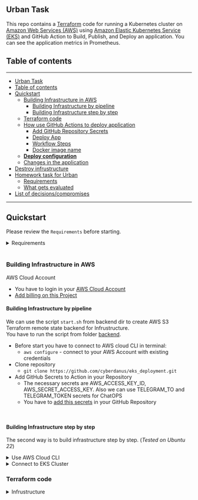## Urban Task

This repo contains a [Terraform](https://www.terraform.io) code for running a Kubernetes cluster on [Amazon Web Services (AWS)](https://aws.amazon.com/) using [Amazon Elastic Kubernetes Service (EKS)](https://aws.amazon.com/eks/) and GitHub Action to Build, Publish, and Deploy an application. You can see the application metrics in Prometheus.

## Table of contents

---

- [Urban Task](#urban-task)
- [Table of contents](#table-of-contents)
- [Quickstart](#quickstart)
  - [Building Infrastructure in AWS](#building-infrastructure-in-aws)
    - [Building Infrastructure by pipeline](#building-infrastructure-by-pipeline)
    - [Building Infrastructure step by step](#building-infrastructure-step-by-step)
  - [Terraform code](#terraform-code)
  - [How use GitHub Actions to deploy application](#how-use-github-actions-to-deploy-application)
    - [Add GitHub Repository Secrets](#add-github-repository-secrets)
    - [Deploy App](#deploy-app)
    - [Workflow Steps](#workflow-steps)
    - [Docker image name](#docker-image-name)
  - [**Deploy configuration**](#deploy-configuration)
  - [Changes in the application](#changes-in-the-application)
- [Destroy infrustructure](#destroy-infrustructure)
- [Homework task for Urban](#homework-task-for-urban)
  - [Requirements](#requirements)
  - [What gets evaluated](#what-gets-evaluated)
- [List of decisions/compromises](#list-of-decisionscompromises)

---

## Quickstart

Please review the `Requirements` before starting.

<details><summary>Requirements</summary>

**Requirements**

* Terraform and kubectl are [installed](#software-dependencies) on the machine where Terraform manifests is executed.
* The Compute Engine and Kubernetes Engine APIs are [active](#enable-apis) on the project you will launch the cluster in.

**Amazon Cloud Account**
- You have to loginin your Amazon Cloud Account
- [Add billing on this Project](https://aws.amazon.com/premiumsupport/knowledge-center/tags-billing-cost-center-project/)

**Software Dependencies**
- [kubectl](https://github.com/kubernetes/kubernetes/releases) >= 1.26.x

**Terraform and Plugins**
- [Terraform](https://www.terraform.io/downloads.html)    >= 1.3.x
- [Terraform Provider for AWS] [terraform-provider-aws](https://registry.terraform.io/providers/hashicorp/aws/latest) >= 4.55.x

</details></br>

### Building Infrastructure in AWS

AWS Cloud Account
  * You have to login in your [AWS Cloud Account](https://console.aws.amazon.com/console/home?nc2=h_ct&src=header-signin)
  * [Add billing on this Project](https://aws.amazon.com/premiumsupport/knowledge-center/tags-billing-cost-center-project)

#### Building Infrastructure by pipeline

We can use the script `start.sh` from backend dir to create AWS S3 Terraform remote state backend for Infrustructure.  
You have to run the script from folder [backend](/backend/).  

  * Before start you have to connect to AWS cloud CLI in terminal:
    * `aws configure` - connect to your AWS Account with existing credentials
  * Clone repository
    * `git clone https://github.com/cyberdanus/eks_deployment.git`
  * Add GitHub Secrets to Action in your Repository
    * The necessary secrets are AWS_ACCESS_KEY_ID, AWS_SECRET_ACCESS_KEY. Also we can use TELEGRAM_TO and TELEGRAM_TOKEN secrets for ChatOPS
    * You have to [add this secrets](#how-use-github-actions-to-deploy-application) in your GitHub Repository

</br>

#### Building Infrastructure step by step

The second way is to build infrastructure step by step. (*Tested on Ubuntu 22*)

<details><summary>Use AWS Cloud CLI</summary>

* Go to [AWS Cloud Console](https://console.aws.amazon.com/console/home?nc2=h_ct&src=header-signin) and autorize.
* [Install the AWS cloud CLI](https://docs.aws.amazon.com/cli/latest/userguide/getting-started-install.html)
* [Install the Terraform CLI](https://developer.hashicorp.com/terraform/tutorials/aws-get-started/install-cli)


```bash
# install AWS cloud CLI for Ubuntu
curl "https://awscli.amazonaws.com/awscli-exe-linux-x86_64.zip" -o "awscliv2.zip"
unzip awscliv2.zip
sudo ./aws/install

# install Terraform CLI for Ubuntu
sudo apt-get update && sudo apt-get install -y gnupg software-properties-common

# Connect to AWS CLI with existing credentials
aws configure
```

# Clone GitHub repository
git clone https://github.com/cyberdanus/eks_deployment.git

# Create Remote tfstate S3 Bucket to save tfstate-files
You have to run the terraform cli from folder [backend](/backend/).  
```bash
# Go to folder `backend` and run commands:
terraform init
terraform apply -auto-approve


```
# Create infrastructure with Terraform
You have to run the terraform cli from folder [eks_dep](/eks_dep/).  
```bash
# Go to folder `eks_dep` and run commands:
terraform init
terraform apply -auto-approve


```
</details>

<details><summary>Connect to EKS Cluster</summary>

Then you have to Connect to EKS Cluster

```bash
# Update the kubectl configuration:
aws eks --region $(terraform output -raw region) update-kubeconfig --name $(terraform output -raw cluster_name)

# test connetion
kubectl get nodes
```

</details>


### Terraform code

<details><summary>Infrustructure</summary>
Any manifests are based at [eks_dep](/eks_dep/) directory.


* **eks-cluster.tf** - EKS Kubernetes (K8s) CLuster
* **main.tf** - TF requerments: backend, requiered providers and providers, Datasources
* **vpc.tf** - VPC, Subnet, Router, NAT, Firewall
* **outputs.tf** - Output data
* **variables.tf** - Used variables





### How use GitHub Actions to deploy application

When infrustructure ready you can use [GitHub Actions](https://github.com/cyberdanus/eks_deployment/blob/main/.github/workflows/main.yml) with workflow dispatch to deploy and destroy Kubernetes Cluster with ArgoCD wich inplements GitOPS strategy of application deployment.

</br>

#### Add GitHub Repository Secrets

GitHub Secrets link like this: `https://github.com/<Your-Account-Name>/<Your-Repository>/settings/secrets/actions`

  * **AWS_ACCESS_KEY_ID** - Service Access Key to connect in Cluster
  * **AWS_SECRET_ACCESS_KEY** - Secret Access Key to connect in Cluster
  * **TELEGRAM_TO** - Telegram channel id for sending a messages
  * **TELEGRAM_TOKEN** - Telegram API access token
  * **SLACK_WEBHOOK**` - [Webhook URL](https://api.slack.com/apps/*******/incoming-webhooks?) to connect in [Slack API](https://api.slack.com) and send messages
  * **SLACK_BOT_TOKEN** - Slack channel id token for sending a messages
  * **DOCKERHUB_TOKEN** - Docker token for access to DockerHub
  * **DOCKERHUB_USERNAME** - DockerHub Username

<details><summary>Screenshots and Commands to get GitHub Repository Secrtets</summary>

</br>

* You can Get Secrets by the script [output.sh](scripts/output.sh). You have to run the script from folder `scripts\`.

* Example of output from script:

![start_output](documentation/pics/start_output.png)

* GitHub Secrets link like this: `https://github.com/<Your-Account-Name>/<Your-Repository>/settings/secrets/actions`
* Screenshot from GitHub Repository Secrets page

![repo_secrets](documentation/pics/repo_secrets.png)

</details></br>


#### Deploy App

<details><summary>Deploy App</summary>

You have to go in [GitHub Actions page](https://github.com/Aleh-Mudrak/urban/actions/workflows/build-push.yml) and run `Build and Deploy to GKE` like on picture bellow.

![Build and Deploy to GKE](documentation/pics/gha.png)

* Choose `Environment` (test|dev|prod)
* And `Replicas` of the application (1-5)

</br>

#### Workflow Steps
* **Checkout** - Clone GitHub repository
* **Check_input_Variables** - Check entered data on this step  
* **Slack_Notification_Start** - After that you recieve message in Slack about Start deploy and initial parameters on step  
* **Setup_gcloud** - Setup gcloud CLI and Configure Docker to use the gcloud command-line tool as a credential
* **get_gke_credentials** - Get the GKE credentials so we can deploy to the cluster
* **Setting_Environment_Variables** - Configure Setting Environment Variables to Build, Push, and Deploy the application
* **Build** - Build the application 
* **Publish** - Push to GCR this application Docker image.  
* **Deploy** - Deploy in Cluster this application.
* **Slack_Notification_Finish** - Last step send message to Slack with deploy results and link.

</br>

#### Docker image name
Docker image has image name: 
* `gcr.io/$PROJECT_ID/$APP_NAME:$PROJECT_VERSION`

Where 
* **PROJECT_ID** - Google Cloud ProgectID
* **APP_NAME** - Application Name
* **PROJECT_VERSION** - Created from `branch_name-commit_hash`:
  * **branch_name** - Get from started GHActions brunch
  * **commit_hash** - Short Commit Hash

</details></br>

### **Deploy configuration**

Deploy configuration files you can find in folder [application/deploy-app/](application/deploy-app/)

* `deploy.yml` - Deploy the application
* `ingress.yml` - Ingress service to connect the application from the Internet
* `promMetrics.yml` - Deploy a service-monitor to get metrics from the application
* `service.yml` - Service to connect the applicastion pods


</br><details><summary>Deploy results</summary>

![Slack output](documentation/pics/Slack_Output.png)
![Application on web](documentation/pics/http.png)
![Application prod diffirent Pods](documentation/pics/prod_hhtp.png)
![Pods in Lens](documentation/pics/LensPods.png)
![Metrics in Prometheus](documentation/pics/prometheus_metrics.png)
![Metrics in Grafana](documentation/pics/grafana.png)

</details></br>

<details><summary>Show the application the Internet</summary>

Add in your hosts file string like that: `34.69.160.165 taskurban.com`  
Command to change in the Linux: `sudo vim /etc/hosts`


Where 
* `34.69.160.165` - IP address from Slack message;
* `taskurban.com` - URL from Slack message.


![Slack message](documentation/pics/Slack_Output.png)

</details></br>


### Changes in the application


* Was added string in `application/package.json` file to run application by command `npm start`
  * String 7: `"start": "node app/index.js",`
* Added Prometheus-metrics code in file `application/app/index.ts` to get metrics in Prometheus
  * String 5-32:

<details><summary>added code to application/app/index.ts</summary>

```ts
const express = require('express')
const metrics = require('express-prometheus-metrics')
const app = express();

app.use(
  metrics({
    // The route to expose the metrics on
    metricsPath: '/metrics',

    // How often prometheus should collect the metrics
    interval: 60 * 1000,

    // Any routes that should be ignored
    excludeRoutes: [],

    // Percentiles for request duration summary
    requestDurationBuckets: [0.5, 0.9, 0.95, 0.99],

    // Time buckets for request duration histogram
    requestDurationHistogramBuckets: [0.005, 0.01, 0.025, 0.05, 0.1, 0.25, 0.5, 1, 2.5, 5, 10],

    // Size buckets for request
    requestSizeBuckets: [5, 10, 25, 50, 100, 250, 500, 1000, 2500, 5000, 10000],

    // Size buckets for response
    responseSizeBuckets: [5, 10, 25, 50, 100, 250, 500, 1000, 2500, 5000, 10000],
  }),
)
```

</details></br>

* Created Dockerfile to build image
  * Added commands for Prometheus metrics:
    * `RUN npm add express-prometheus-metrics`
    * `RUN npm add pkginfo`



## Destroy infrustructure

To destroy infrastructure you can use the script [destroy.sh](scripts/destroy.sh) in folder `scripts`.  
You have to run the script from folder `scripts/`.  
(*it takes about 15-20 minutes*)



---

## Homework task for Urban

* [Application and Task](documentation/hw)

The goal of the task is to demonstrate how a candidate can create an environment with terraform. You should commit little and often to show your ways of working

### Requirements

- The environment should get created in Google Cloud Platform
- Create a VPC native Kubernetes cluster
- Host the provided Node.js application provided in the `app` folder in the created cluster with 3 replicas
- Expose the provided application to the public internet
- Include at least 1 custom module in Terraform
- Add the prometheus-client to the provided application and expose one metric on a `/metrics` endpoint
- Write down some thoughts about what compromises you've applied (if any) and how would you like to improve the solution

### What gets evaluated

- Code quality
- Solution architecture
- Whether the code is "production-ready" (i.e. the environment starts and works as expected)


---

## List of decisions/compromises

Any solution can be improved, but usually we don't have free time for this and we have to choose a more effective way to solve our tasks. In this task, I created the GKE infrastructure and described two ways to deploy it, and added scripts to get variables for GitHub Actions and to destroy it. I prefer to create easy-to-understand solutions by adding comments to the code and documentation where possible.

* The folders in the repo have been sorted and moved by category and logic.
* All parameters were in variables.tf as default.
  * Not important parameters were deleted from `infr.tfvars`
    * Cluster parameters
    * Network parameters
    * Service Account parameters
  * Bash script get initial parameters from `infr.tfvars`
* Used for_each to create multiple node pools in a cluster.
* Used for_each to create multiple firewall rules.
* Data parameters in the `main.tf` file used to connect in the Cluester on the step Deploy.
* Output data the same used to connect in the Cluster on the step Deploy and in the GitHub Actions.
* Prometheus scrape has been resolved. Issue was in the service labels.

![Prometheus metrics in Grafana](/documentation/pics/prometheus_metrics2.png)

Compromises:
* Start scripts can be improved:
  * Get variables from Google Secret Manager;
  * Add Secret GKE_SA_KEY in the GitHub Repository;
  * Add more checks
* Terraform:
  * Terraform Cloud is good solution to use with a GitHub repository;
  * The application and the GH Action have to be in one repo, TF-code in another;
  * TF-code Infrustructure and Deploy have to separate to diffirent git repository;
  * Can add output variables in Deploy part;
  * Can add option to disable deploy Prometheus;
  * Firewall rules can be moved to the Deploy TF-code part;
  * Can add more modules: 
    * Create GKE Cluster and Nodes; 
    * Network with VPC, Subnet, NAT, and Router; 
    * Firewall
  * You can use Terragrunt if you will use a lot of GKE Clusters .
  * Variables in Terraform code can be added into the objects.
* GitHub Actions can be improved with:
  * steps: test-application, cash, deploy by git tag-version;
  * Helm charts;
  * Some Terraform Secrets can be moved to GitHub Secrets by GH CLI.
* Prod and test+dev deploy have to be in different Clusters.
